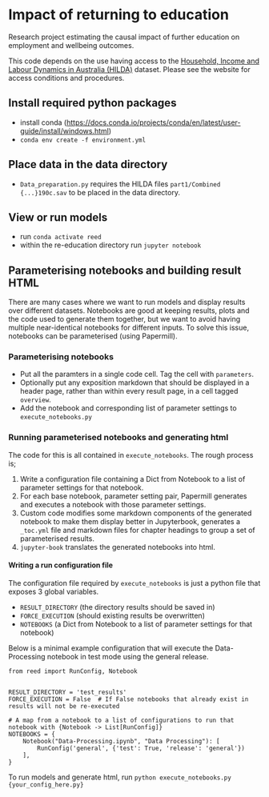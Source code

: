 # Impact of returning to education
Research project estimating the causal impact of further education on employment and wellbeing outcomes. 

This code depends on the use having access to the [Household, Income and Labour
Dynamics in Australia (HILDA)](https://melbourneinstitute.unimelb.edu.au/hilda)
dataset. Please see the website for access conditions and procedures.


## Install required python packages
   - install conda (https://docs.conda.io/projects/conda/en/latest/user-guide/install/windows.html)
   - `conda env create -f environment.yml`

## Place data in the data directory
   - `Data_preparation.py` requires the HILDA files `part1/Combined {...}190c.sav` to be placed in the data directory.

## View or run models
   - run `conda activate reed`
   - within the re-education directory run `jupyter notebook`

## Parameterising notebooks and building result HTML

There are many cases where we want to run models and display results over different datasets. 
Notebooks are good at keeping results, plots and the code used to generate them together, but 
we want to avoid having multiple near-identical notebooks for different inputs. To solve this issue, 
notebooks can be parameterised (using Papermill). 

### Parameterising notebooks
   - Put all the paramters in a single code cell. Tag the cell with `parameters`.
   - Optionally put any exposition markdown that should be displayed in a header page, rather than within every result page, in a cell tagged `overview`.
   - Add the notebook and corresponding list of parameter settings to `execute_notebooks.py`

### Running parameterised notebooks and generating html
The code for this is all contained in `execute_notebooks`. The rough process is;

   1. Write a configuration file containing a Dict from Notebook to a list of parameter settings for that notebook.
   2. For each base notebook, parameter setting pair, Papermill generates and executes a notebook with those parameter settings.
   3. Custom code modifies some markdown components of the generated notebook to make them display better in Jupyterbook, generates a `_toc.yml` file and markdown files for chapter headings to group a set of parameterised results. 
   4. `jupyter-book` translates the generated notebooks into html. 


#### Writing a run configuration file
The configuration file required by `execute_notebooks` is just a python file that exposes 3 global variables.
   - `RESULT_DIRECTORY` (the directory results should be saved in)
   - `FORCE_EXECUTION` (should existing results be overwritten)
   - `NOTEBOOKS` (a Dict from Notebook to a list of parameter settings for that notebook)

Below is a minimal example configuration that will execute the Data-Processing notebook in test mode using the general release. 

```
from reed import RunConfig, Notebook


RESULT_DIRECTORY = 'test_results'
FORCE_EXECUTION = False  # If False notebooks that already exist in results will not be re-executed

# A map from a notebook to a list of configurations to run that notebook with {Notebook -> List[RunConfig]}
NOTEBOOKS = {
    Notebook("Data-Processing.ipynb", "Data Processing"): [
        RunConfig('general', {'test': True, 'release': 'general'})
    ],
}
```
To run models and generate html, run `python execute_notebooks.py {your_config_here.py}`
